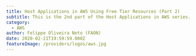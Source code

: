```yaml
---
title: Host Applications in AWS Using Free Tier Resources (Part 2)
subtitle: This is the 2nd part of the Host Applications in AWS series.
category:
  - AWS
author: Felippe Oliveira Neto (FAON)
date: 2020-02-21T19:59:59.000Z
featureImage: /providers/logos/aws.jpg
---
```

